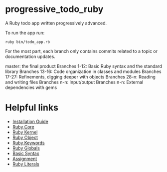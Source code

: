 # progressive_todo_ruby
A Ruby todo app written progressively advanced.

To run the app run:
```
ruby bin/todo_app.rb
```

For the most part, each branch only contains commits related to a topic or
documentation updates.

master: the final product
Branches 1-12: Basic Ruby syntax and the standard library
Branches 13-16: Code organization in classes and modules
Branches 17-27: Refinements, digging deeper with objects
Branches 28-n: Reading and writing files
Branches n-n: Input/output
Branches n-n: External dependencies with gems

# Helpful links
- [Installation Guide](https://www.ruby-lang.org/en/documentation/installation/)
- [Ruby Core](http://ruby-doc.org/core-2.2.0/)
- [Ruby Kernel](http://ruby-doc.org/core-2.2.0/Kernel.html)
- [Ruby Object](http://ruby-doc.org/core-2.2.0/Object.html)
- [Ruby Keywords](http://ruby-doc.org/core-2.2.0/doc/keywords_rdoc.html)
- [Ruby Globals](http://ruby-doc.org/core-2.2.0/doc/globals_rdoc.html)
- [Basic Syntax](http://ruby-doc.org/core-2.2.0/doc/syntax_rdoc.html)
- [Assignment](http://ruby-doc.org/core-2.2.0/doc/syntax/assignment_rdoc.html)
- [Ruby Literals](http://ruby-doc.org/core-2.2.0/doc/syntax/literals_rdoc.html)
